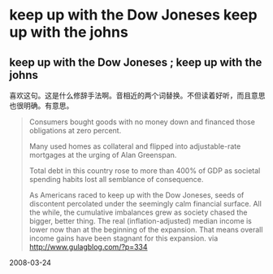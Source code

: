 # keep up with the Dow Joneses keep up with the johns

## keep up with the Dow Joneses ; keep up with the johns

喜欢这句。这是什么修辞手法啊。音相近的两个词替换。不但读着好听，而且意思也很明确。有意思。

> Consumers bought goods with no money down and financed those obligations at zero percent.
> 
> Many used homes as collateral and flipped into adjustable-rate mortgages at the urging of Alan Greenspan.
> 
> Total debt in this country rose to more than 400% of GDP as societal spending habits lost all semblance of consequence.
> 
> As Americans raced to keep up with the Dow Joneses, seeds of discontent percolated under the seemingly calm financial surface. All the while, the cumulative imbalances grew as society chased the bigger, better thing. The real (inflation-adjusted) median income is lower now than at the beginning of the expansion. That means overall income gains have been stagnant for this expansion.
> via http://www.gulagblog.com/?p=334


2008-03-24